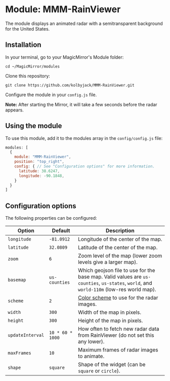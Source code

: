 # Module: MMM-RainViewer
The module displays an animated radar with a semitransparent background for the United States.

## Installation

In your terminal, go to your MagicMirror's Module folder:
````
cd ~/MagicMirror/modules
````

Clone this repository:
````
git clone https://github.com/kolbyjack/MMM-RainViewer.git
````

Configure the module in your `config.js` file.

**Note:** After starting the Mirror, it will take a few seconds before the radar appears.

## Using the module

To use this module, add it to the modules array in the `config/config.js` file:
````javascript
modules: [
  {
    module: "MMM-RainViewer",
    position: "top_right",
    config: { // See "Configuration options" for more information.
      latitude: 38.6247,
      longitude: -90.1848,
    }
  }
]
````

## Configuration options

The following properties can be configured:

|Option|Default|Description|
|---|---|---|
|`longitude`|`-81.0912`|Longitude of the center of the map.|
|`latitude`|`32.0809`|Latitude of the center of the map.|
|`zoom`|`6`|Zoom level of the map (lower zoom levels give a larger map).|
|`basemap`|`us-counties`|Which geojson file to use for the base map.  Valid values are `us-counties`, `us-states`, `world`, and `world-110m` (low-res world map).|
|`scheme`|`2`|[Color scheme](https://www.rainviewer.com/api/color-schemes.html) to use for the radar images.|
|`width`|`300`|Width of the map in pixels.|
|`height`|`300`|Height of the map in pixels.|
|`updateInterval`|`10 * 60 * 1000`|How often to fetch new radar data from RainViewer (do not set this any lower).|
|`maxFrames`|`10`|Maximum frames of radar images to animate.|
|`shape`|`square`|Shape of the widget (can be `square` or `circle`).|

